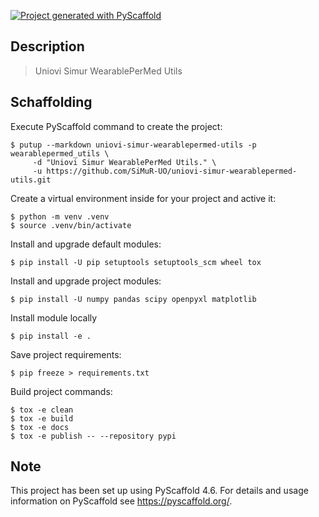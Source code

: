 <!-- These are examples of badges you might want to add to your README:
     please update the URLs accordingly

[![Built Status](https://api.cirrus-ci.com/github/<USER>/uniovi-simur-wearablepermed-utils.svg?branch=main)](https://cirrus-ci.com/github/<USER>/uniovi-simur-wearablepermed-utils)
[![ReadTheDocs](https://readthedocs.org/projects/uniovi-simur-wearablepermed-utils/badge/?version=latest)](https://uniovi-simur-wearablepermed-utils.readthedocs.io/en/stable/)
[![Coveralls](https://img.shields.io/coveralls/github/<USER>/uniovi-simur-wearablepermed-utils/main.svg)](https://coveralls.io/r/<USER>/uniovi-simur-wearablepermed-utils)
[![PyPI-Server](https://img.shields.io/pypi/v/uniovi-simur-wearablepermed-utils.svg)](https://pypi.org/project/uniovi-simur-wearablepermed-utils/)
[![Conda-Forge](https://img.shields.io/conda/vn/conda-forge/uniovi-simur-wearablepermed-utils.svg)](https://anaconda.org/conda-forge/uniovi-simur-wearablepermed-utils)
[![Monthly Downloads](https://pepy.tech/badge/uniovi-simur-wearablepermed-utils/month)](https://pepy.tech/project/uniovi-simur-wearablepermed-utils)
[![Twitter](https://img.shields.io/twitter/url/http/shields.io.svg?style=social&label=Twitter)](https://twitter.com/uniovi-simur-wearablepermed-utils)
-->

[![Project generated with PyScaffold](https://img.shields.io/badge/-PyScaffold-005CA0?logo=pyscaffold)](https://pyscaffold.org/)

## Description

> Uniovi Simur WearablePerMed Utils

## Schaffolding
Execute PyScaffold command to create the project:
```
$ putup --markdown uniovi-simur-wearablepermed-utils -p wearablepermed_utils \
     -d "Uniovi Simur WearablePerMed Utils." \
     -u https://github.com/SiMuR-UO/uniovi-simur-wearablepermed-utils.git 
```

Create a virtual environment inside for your project and active it:
```
$ python -m venv .venv
$ source .venv/bin/activate
```

Install and upgrade default modules:
```
$ pip install -U pip setuptools setuptools_scm wheel tox
```

Install and upgrade project modules:
```
$ pip install -U numpy pandas scipy openpyxl matplotlib
```

Install module locally
```
$ pip install -e .
```

Save project requirements:
```
$ pip freeze > requirements.txt
```

Build project commands:
```
$ tox -e clean
$ tox -e build
$ tox -e docs
$ tox -e publish -- --repository pypi
```

<!-- pyscaffold-notes -->

## Note

This project has been set up using PyScaffold 4.6. For details and usage
information on PyScaffold see https://pyscaffold.org/.